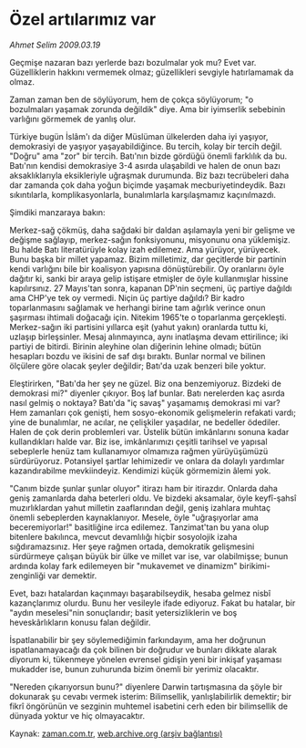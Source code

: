 # Özel artılarımız var

*Ahmet Selim 2009.03.19*

<tr><td class="metin" colspan="2" style="padding-top: 20px; padding-left: 5px; padding-right: 10px;">Geçmişe nazaran bazı yerlerde bazı bozulmalar yok mu? Evet var. Güzelliklerin hakkını vermemek olmaz; güzellikleri sevgiyle hatırlamamak da olmaz.</td></tr><tr><td class="metin" colspan="2" style="padding-top: 20px; padding-left: 5px; padding-right: 10px;"><p>Zaman zaman ben de söylüyorum, hem de çokça söylüyorum; "o bozulmaları yaşamak zorunda değildik" diye. Ama bir iyimserlik sebebinin varlığını görmemek de yanlış olur.
<p> Türkiye bugün İslâm'ı da diğer Müslüman ülkelerden daha iyi yaşıyor, demokrasiyi de yaşıyor yaşayabildiğince. Bu tercih, kolay bir tercih değil. "Doğru" ama "zor" bir tercih. Batı'nın bizde gördüğü önemli farklılık da bu. Batı'nın kendisi demokrasiye 3-4 asırda ulaşabildi ve halen de onun bazı aksaklıklarıyla eksikleriyle uğraşmak durumunda. Biz bazı tecrübeleri daha dar zamanda çok daha yoğun biçimde yaşamak mecburiyetindeydik. Bazı sıkıntılarla, komplikasyonlarla, bunalımlarla karşılaşmamız kaçınılmazdı.
<p> Şimdiki manzaraya bakın:
<p> Merkez-sağ çökmüş, daha sağdaki bir daldan aşılamayla yeni bir gelişme ve değişme sağlayıp, merkez-sağın fonksiyonunu, misyonunu ona yüklemişiz. Bu halde Batı literatürüyle kolay izah edilemez. Ama yürüyor, yürüyecek. Bunu başka bir millet yapamaz. Bizim milletimiz, dar geçitlerde bir partinin kendi varlığını bile bir koalisyon yapısına dönüştürebilir. Oy oranlarını öyle dağıtır ki, sanki bir araya gelip istişare etmişler de öyle kullanmışlar hissine kapılırsınız. 27 Mayıs'tan sonra, kapanan DP'nin seçmeni, üç partiye dağıldı ama CHP'ye tek oy vermedi. Niçin üç partiye dağıldı? Bir kadro toparlanmasını sağlamak ve herhangi birine tam ağırlık verince onun şaşırması ihtimali doğacağı için. Nitekim 1965'te o toparlanma gerçekleşti. Merkez-sağın iki partisini yıllarca eşit (yahut yakın) oranlarda tuttu ki, uzlaşıp birleşsinler. Mesaj alınmayınca, aynı inatlaşma devam ettirilince; iki partiyi de bitirdi. Birinin aleyhine olan diğerinin lehine olmadı; bütün hesapları bozdu ve ikisini de saf dışı bıraktı. Bunlar normal ve bilinen ölçülere göre olacak şeyler değildir; Batı'da uzak benzeri bile yoktur. 
<p> Eleştirirken, "Batı'da her şey ne güzel. Biz ona benzemiyoruz. Bizdeki de demokrasi mi?" diyenler çıkıyor. Boş laf bunlar. Batı nerelerden kaç asırda nasıl gelmiş o noktaya? Batı'da "iç savaş" yaşamamış demokrasi mi var? Hem zamanları çok genişti, hem sosyo-ekonomik gelişmelerin refakati vardı; yine de bunalımlar, ne acılar, ne çelişkiler yaşadılar, ne bedeller ödediler. Halen de çok derin problemleri var. Üstelik bütün imkânlarını sonuna kadar kullandıkları halde var. Biz ise, imkânlarımızı çeşitli tarihsel ve yapısal sebeplerle henüz tam kullanamıyor olmamıza rağmen yürüyüşümüzü sürdürüyoruz. Potansiyel şartlar lehimizedir ve onlara da dolaylı yardımlar kazandırabilme mevkiindeyiz. Kendimizi küçük görmemizin âlemi yok.
<p> "Canım bizde şunlar şunlar oluyor" itirazı ham bir itirazdır. Onlarda daha geniş zamanlarda daha beterleri oldu. Ve bizdeki aksamalar, öyle keyfî-şahsî muzırlıklardan yahut milletin zaaflarından değil, geniş izahlara muhtaç önemli sebeplerden kaynaklanıyor. Mesele, öyle "uğraşıyorlar ama beceremiyorlar!" basitliğine irca edilemez. Tanzimat'tan bu yana olup bitenlere bakılınca, mevcut devamlılığı hiçbir sosyolojik izaha sığdıramazsınız. Her şeye rağmen ortada, demokratik gelişmesini sürdürmeye çalışan büyük bir ülke ve millet var ise, var olabilmişse; bunun ardında kolay fark edilemeyen bir "mukavemet ve dinamizm" birikimi-zenginliği var demektir. 
<p> Evet, bazı hatalardan kaçınmayı başarabilseydik, hesaba gelmez nisbî kazançlarımız olurdu. Bunu her vesileyle ifade ediyoruz. Fakat bu hatalar, bir "aydın meselesi"nin sonuçlarıdır; basit yetersizliklerin ve boş heveskârlıkların konusu falan değildir.
<p> İspatlanabilir bir şey söylemediğimin farkındayım, ama her doğrunun ispatlanamayacağı da çok bilinen bir doğrudur ve bunları dikkate alarak diyorum ki, tükenmeye yönelen evrensel gidişin yeni bir inkişaf yaşaması mukadder ise, bunun zuhurunda bizim önemli bir yerimiz olacaktır.
<p> "Nereden çıkarıyorsun bunu?" diyenlere Darwin tartışmasına da şöyle bir dokunarak şu cevabı vermek isterim: Bilimsellik, yanlışlabilirlik demektir; bir fikrî öngörünün ve sezginin muhtemel isabetini cerh eden bir bilimsellik de dünyada yoktur ve hiç olmayacaktır.<br/></p></p></p></p></p></p></p></p></p></td></tr>

Kaynak: [zaman.com.tr](http://zaman.com.tr/yazar.do?yazino=827117), [web.archive.org (arşiv bağlantısı)](http://web.archive.org/web/20090326103116/http://www.zaman.com.tr:80/yazar.do?yazino=827117)
